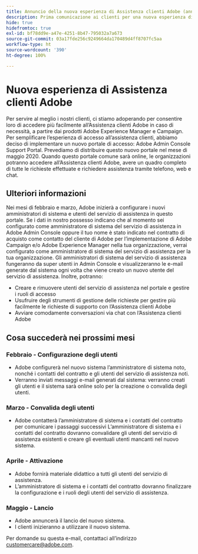 ```yaml
---
title: Annuncio della nuova esperienza di Assistenza clienti Adobe (annuncio precedente)
description: Prima comunicazione ai clienti per una nuova esperienza di assistenza
hide: true
hidefromtoc: true
exl-id: bf78dd9e-a47e-4251-8b47-795032a7a673
source-git-commit: 03a17fde256c9249664da170489d4ff8707fc5aa
workflow-type: ht
source-wordcount: '390'
ht-degree: 100%

---
```


# Nuova esperienza di Assistenza clienti Adobe

Per servire al meglio i nostri clienti, ci stiamo adoperando per consentire loro di accedere più facilmente all’Assistenza clienti Adobe in caso di necessità, a partire dai prodotti Adobe Experience Manager e Campaign. Per semplificare l’esperienza di accesso all’assistenza clienti, abbiamo deciso di implementare un nuovo portale di accesso: Adobe Admin Console Support Portal. Prevediamo di distribuire questo nuovo portale nel mese di maggio 2020. Quando questo portale comune sarà online, le organizzazioni potranno accedere all’Assistenza clienti Adobe, avere un quadro completo di tutte le richieste effettuate e richiedere assistenza tramite telefono, web e chat.

## Ulteriori informazioni

Nei mesi di febbraio e marzo, Adobe inizierà a configurare i nuovi amministratori di sistema e utenti del servizio di assistenza in questo portale. Se i dati in nostro possesso indicano che al momento sei configurato come amministratore di sistema del servizio di assistenza in Adobe Admin Console oppure il tuo nome è stato indicato nel contratto di acquisto come contatto del cliente di Adobe per l’implementazione di Adobe Campaign e/o Adobe Experience Manager nella tua organizzazione, verrai configurato come amministratore di sistema del servizio di assistenza per la tua organizzazione.
Gli amministratori di sistema del servizio di assistenza fungeranno da super utenti in Admin Console e visualizzeranno le e-mail generate dal sistema ogni volta che viene creato un nuovo utente del servizio di assistenza. Inoltre, potranno:

* Creare e rimuovere utenti del servizio di assistenza nel portale e gestire i ruoli di accesso
* Usufruire degli strumenti di gestione delle richieste per gestire più facilmente le richieste di supporto con l’Assistenza clienti Adobe
* Avviare comodamente conversazioni via chat con l’Assistenza clienti Adobe

## Cosa succederà nei prossimi mesi

### Febbraio - Configurazione degli utenti

* Adobe configurerà nel nuovo sistema l’amministratore di sistema noto, nonché i contatti del contratto e gli utenti del servizio di assistenza noti.
* Verranno inviati messaggi e-mail generati dal sistema: verranno creati gli utenti e il sistema sarà online solo per la creazione o convalida degli utenti.


### Marzo - Convalida degli utenti

* Adobe contatterà l’amministratore di sistema e i contatti del contratto per comunicare i passaggi successivi
L’amministratore di sistema e i contatti del contratto dovranno convalidare gli utenti del servizio di assistenza esistenti e creare gli eventuali utenti mancanti nel nuovo sistema.

### Aprile - Attivazione

* Adobe fornirà materiale didattico a tutti gli utenti del servizio di assistenza.
* L’amministratore di sistema e i contatti del contratto dovranno finalizzare la configurazione e i ruoli degli utenti del servizio di assistenza.

### Maggio - Lancio

* Adobe annuncerà il lancio del nuovo sistema.
* I clienti inizieranno a utilizzare il nuovo sistema.

Per domande su questa e-mail, contattaci all’indirizzo [customercare@adobe.com](mailto:customercare@adobe.com).
